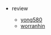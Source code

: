 - review

  - [yong580](/review/yong580/README.md)
  - [worranhin](/review/worranhin/highlights.md)
